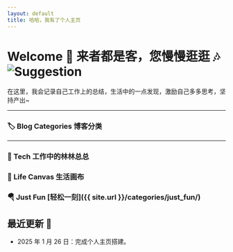 ```yaml
---
layout: default
title: 哈哈，我有了个人主页
---
```


# Welcome 🎉 来者都是客，您慢慢逛逛 🎶![Suggestion](https://github.com/user-attachments/assets/b761db81-8713-4582-9614-25ddd5af65d5)

在这里，我会记录自己工作上的总结，生活中的一点发现，激励自己多多思考，坚持产出~

---

### 🏷️ Blog Categories 博客分类

---
### 🤖 Tech 工作中的林林总总

### 🎨 Life Canvas 生活画布

### 🪂 Just Fun [轻松一刻]({{ site.url }}/categories/just_fun/)


## 最近更新 📰
- 2025 年 1 月 26 日：完成个人主页搭建。
